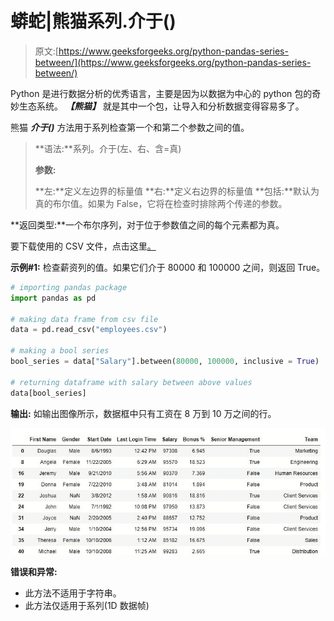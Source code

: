 # 蟒蛇|熊猫系列.介于()

> 原文:[https://www.geeksforgeeks.org/python-pandas-series-between/](https://www.geeksforgeeks.org/python-pandas-series-between/)

Python 是进行数据分析的优秀语言，主要是因为以数据为中心的 python 包的奇妙生态系统。 ***【熊猫】*** 就是其中一个包，让导入和分析数据变得容易多了。

熊猫 ***介于()*** 方法用于系列检查第一个和第二个参数之间的值。

> **语法:**系列。介于(左、右、含=真)
> 
> **参数:**
> 
> **左:**定义左边界的标量值
> **右:**定义右边界的标量值
> **包括:**默认为真的布尔值。如果为 False，它将在检查时排除两个传递的参数。

**返回类型:**一个布尔序列，对于位于参数值之间的每个元素都为真。

要下载使用的 CSV 文件，点击这里[。](https://media.geeksforgeeks.org/wp-content/uploads/employees.csv)

**示例#1:** 检查薪资列的值。如果它们介于 80000 和 100000 之间，则返回 True。

```py
# importing pandas package
import pandas as pd

# making data frame from csv file
data = pd.read_csv("employees.csv")

# making a bool series
bool_series = data["Salary"].between(80000, 100000, inclusive = True)

# returning dataframe with salary between above values
data[bool_series]
```

**输出:**
如输出图像所示，数据框中只有工资在 8 万到 10 万之间的行。

![](img/29089f3501643508924d3e5ea7044c93.png)

**错误和异常:**

*   此方法不适用于字符串。
*   此方法仅适用于系列(1D 数据帧)